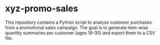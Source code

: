 # xyz-promo-sales

This repository contains a Python script to analyze customer purchases from a promotional sales campaign. The goal is to generate item-wise quantity summaries per customer (ages 18–35) and export them to a CSV file.
